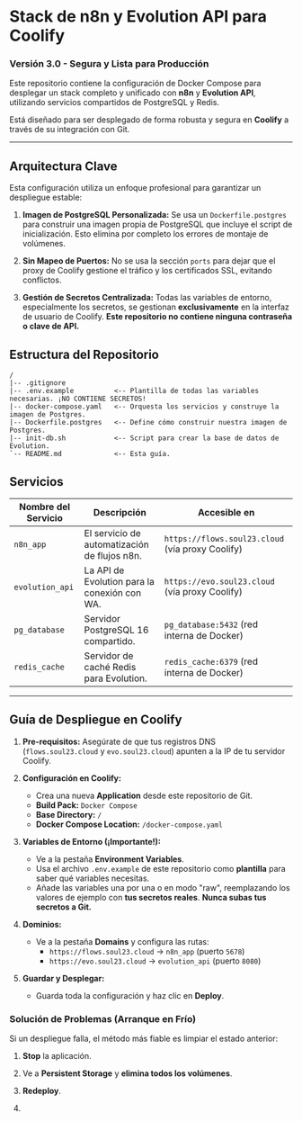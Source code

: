 # Stack de n8n y Evolution API para Coolify
### Versión 3.0 - Segura y Lista para Producción

Este repositorio contiene la configuración de Docker Compose para desplegar un stack completo y unificado con **n8n** y **Evolution API**, utilizando servicios compartidos de PostgreSQL y Redis.

Está diseñado para ser desplegado de forma robusta y segura en **Coolify** a través de su integración con Git.

---

## Arquitectura Clave

Esta configuración utiliza un enfoque profesional para garantizar un despliegue estable:

1.  **Imagen de PostgreSQL Personalizada:** Se usa un `Dockerfile.postgres` para construir una imagen propia de PostgreSQL que incluye el script de inicialización. Esto elimina por completo los errores de montaje de volúmenes.

2.  **Sin Mapeo de Puertos:** No se usa la sección `ports` para dejar que el proxy de Coolify gestione el tráfico y los certificados SSL, evitando conflictos.

3.  **Gestión de Secretos Centralizada:** Todas las variables de entorno, especialmente los secretos, se gestionan **exclusivamente** en la interfaz de usuario de Coolify. **Este repositorio no contiene ninguna contraseña o clave de API.**

## Estructura del Repositorio

```
/
|-- .gitignore
|-- .env.example          <-- Plantilla de todas las variables necesarias. ¡NO CONTIENE SECRETOS!
|-- docker-compose.yaml   <-- Orquesta los servicios y construye la imagen de Postgres.
|-- Dockerfile.postgres   <-- Define cómo construir nuestra imagen de Postgres.
|-- init-db.sh            <-- Script para crear la base de datos de Evolution.
`-- README.md             <-- Esta guía.
```

## Servicios

| Nombre del Servicio | Descripción                                    | Accesible en                                     |
| ------------------- | ---------------------------------------------- | ------------------------------------------------ |
| `n8n_app`           | El servicio de automatización de flujos n8n.   | `https://flows.soul23.cloud` (vía proxy Coolify) |
| `evolution_api`     | La API de Evolution para la conexión con WA.   | `https://evo.soul23.cloud` (vía proxy Coolify)   |
| `pg_database`       | Servidor PostgreSQL 16 compartido.             | `pg_database:5432` (red interna de Docker)       |
| `redis_cache`       | Servidor de caché Redis para Evolution.        | `redis_cache:6379` (red interna de Docker)       |

---

## Guía de Despliegue en Coolify

1.  **Pre-requisitos:** Asegúrate de que tus registros DNS (`flows.soul23.cloud` y `evo.soul23.cloud`) apunten a la IP de tu servidor Coolify.

2.  **Configuración en Coolify:**
    -   Crea una nueva **Application** desde este repositorio de Git.
    -   **Build Pack:** `Docker Compose`
    -   **Base Directory:** `/`
    -   **Docker Compose Location:** `/docker-compose.yaml`

3.  **Variables de Entorno (¡Importante!):**
    -   Ve a la pestaña **Environment Variables**.
    -   Usa el archivo `.env.example` de este repositorio como **plantilla** para saber qué variables necesitas.
    -   Añade las variables una por una o en modo "raw", reemplazando los valores de ejemplo con **tus secretos reales**. **Nunca subas tus secretos a Git.**

4.  **Dominios:**
    -   Ve a la pestaña **Domains** y configura las rutas:
        -   `https://flows.soul23.cloud` -> `n8n_app` (puerto `5678`)
        -   `https://evo.soul23.cloud` -> `evolution_api` (puerto `8080`)

5.  **Guardar y Desplegar:**
    -   Guarda toda la configuración y haz clic en **Deploy**.

### Solución de Problemas (Arranque en Frío)
Si un despliegue falla, el método más fiable es limpiar el estado anterior:
1.  **Stop** la aplicación.
2.  Ve a **Persistent Storage** y **elimina todos los volúmenes**.
3.  **Redeploy**.

4.  <!-- Forzando despliegue v4 -->
